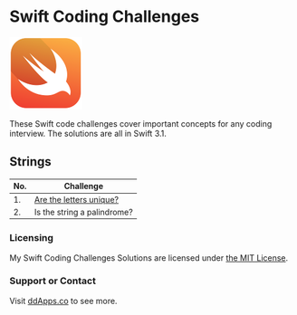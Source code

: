 # Swift Coding Challenges
![](art/swift.png?raw=true)

These Swift code challenges cover important concepts for any coding interview. The solutions are all in Swift 3.1.

## Strings

| No. | Challenge
| ------------- | -------------
| 1. | [Are the letters unique?](challenges/01_unique.swift)
| 2. | Is the string a palindrome?

### Licensing
My Swift Coding Challenges Solutions are licensed under [the MIT License](LICENSE).

### Support or Contact
Visit [ddApps.co](http://ddapps.co) to see more.
